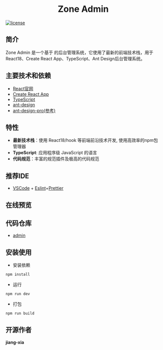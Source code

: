
<div align="center">
	<!-- <img style="width: 80px;height: 80px" src=""/> -->
	<h1>Zone Admin</h1>
</div>


[![license](https://img.shields.io/badge/license-MIT-green.svg)](./LICENSE)

## 简介

 Zone Admin  是一个基于  的后台管理系统，它使用了最新的前端技术栈，用于React18、Create React App、TypeScript、Ant Design后台管理系统。

## 主要技术和依赖

- [React官网](https://zh-hans.reactjs.org/learn/)
- [Create React App](https://create-react-app.dev/)
- [TypeScript](https://typescript.bootcss.com/)
- [ant-design](https://ant.design/index-cn)
- [ant-design-pro(参考)](https://pro.ant.design/zh-CN/docs/getting-started/)
  
## 特性

- **最新技术栈**：使用 React18/hook 等前端前沿技术开发, 使用高效率的npm包管理器
- **TypeScript**: 应用程序级 JavaScript 的语言
- **代码规范**：丰富的规范插件及极高的代码规范

## 推荐IDE
- [VSCode](https://code.visualstudio.com/) + [Eslint](http://eslint.org/)+[Prettier](https://prettier.io/)


## 在线预览

<!-- - [Blog Admin](https://admin.jiang-xia.top/dashboard/workplace) -->

  

## 代码仓库

- [admin](https://gitee.com/jiang-xia/gin-zone/admin)

<!-- ## 项目示例图 -->

## 安装使用

- 安装依赖

```bash
npm install
```

- 运行

```bash
npm run dev
```

- 打包

```bash
npm run build
```

## 开源作者

**jiang-xia**
